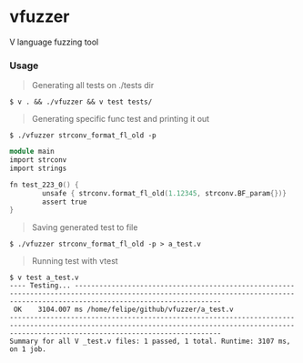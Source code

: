 # vfuzzer
V language fuzzing tool


### Usage

> Generating all tests on ./tests dir

`$ v . && ./vfuzzer && v test tests/`


> Generating specific func test and printing it out

`$ ./vfuzzer strconv_format_fl_old -p`
```V
module main
import strconv
import strings

fn test_223_0() {
        unsafe { strconv.format_fl_old(1.12345, strconv.BF_param{})}
        assert true
}
```

> Saving generated test to file

`$ ./vfuzzer strconv_format_fl_old -p > a_test.v`

> Running test with vtest

```
$ v test a_test.v
---- Testing... --------------------------------------------------------------------------------------------------------------------------------------------------------------------------------
 OK    3104.007 ms /home/felipe/github/vfuzzer/a_test.v
------------------------------------------------------------------------------------------------------------------------------------------------------------------------------------------------
Summary for all V _test.v files: 1 passed, 1 total. Runtime: 3107 ms, on 1 job.
```